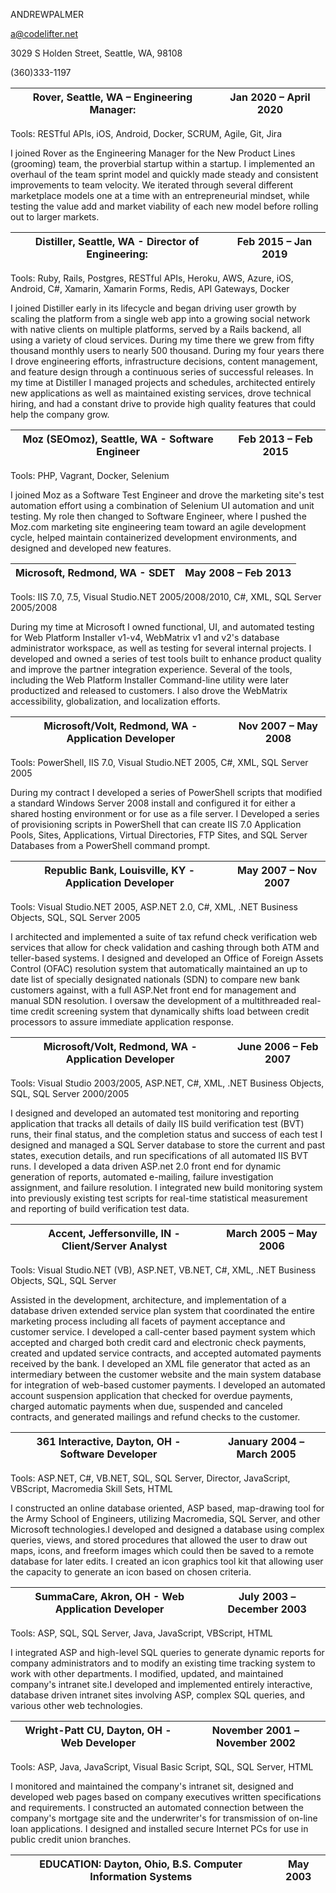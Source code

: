 ANDREWPALMER 

a@codelifter.net 

3029 S Holden Street, Seattle, WA, 98108 

(360)333-1197

| **Rover, Seattle, WA – Engineering Manager:** | **Jan 2020 – April 2020** |
| --- | --- |

Tools: RESTful APIs, iOS, Android, Docker, SCRUM, Agile, Git, Jira

I joined Rover as the Engineering Manager for the New Product Lines (grooming) team, the proverbial startup within a startup. I implemented an overhaul of the team sprint model and quickly made steady and consistent improvements to team velocity. We iterated through several different marketplace models one at a time with an entrepreneurial mindset, while testing the value add and market viability of each new model before rolling out to larger markets.

| **Distiller, Seattle, WA - Director of Engineering:** | **Feb 2015 – Jan 2019** |
| --- | --- |

Tools: Ruby, Rails, Postgres, RESTful APIs, Heroku, AWS, Azure, iOS, Android, C#, Xamarin, Xamarin Forms, Redis, API Gateways, Docker

I joined Distiller early in its lifecycle and began driving user growth by scaling the platform from a single web app into a growing social network with native clients on multiple platforms, served by a Rails backend, all using a variety of cloud services. During my time there we grew from fifty thousand monthly users to nearly 500 thousand. During my four years there I drove engineering efforts, infrastructure decisions, content management, and feature design through a continuous series of successful releases. In my time at Distiller I managed projects and schedules, architected entirely new applications as well as maintained existing services, drove technical hiring, and had a constant drive to provide high quality features that could help the company grow.

| **Moz (SEOmoz), Seattle, WA - Software Engineer** | **Feb 2013 – Feb 2015** |
| --- | --- |

Tools: PHP, Vagrant, Docker, Selenium

I joined Moz as a Software Test Engineer and drove the marketing site&#39;s test automation effort using a combination of Selenium UI automation and unit testing. My role then changed to Software Engineer, where I pushed the Moz.com marketing site engineering team toward an agile development cycle, helped maintain containerized development environments, and designed and developed new features.

| **Microsoft, Redmond, WA - SDET** | **May 2008 – Feb 2013** |
| --- | --- |

Tools: IIS 7.0, 7.5, Visual Studio.NET 2005/2008/2010, C#, XML, SQL Server 2005/2008

During my time at Microsoft I owned functional, UI, and automated testing for Web Platform Installer v1-v4, WebMatrix v1 and v2&#39;s database administrator workspace, as well as testing for several internal projects. I developed and owned a series of test tools built to enhance product quality and improve the partner integration experience. Several of the tools, including the Web Platform Installer Command-line utility were later productized and released to customers.  I also drove the WebMatrix accessibility, globalization, and localization efforts.

| **Microsoft/Volt, Redmond, WA - Application Developer** | **Nov 2007 – May 2008** |
| --- | --- |

Tools: PowerShell, IIS 7.0, Visual Studio.NET 2005, C#, XML, SQL Server 2005

During my contract I developed a series of PowerShell scripts that modified a standard Windows Server 2008 install and configured it for either a shared hosting environment or for use as a file server. I Developed a series of provisioning scripts in PowerShell that can create IIS 7.0 Application Pools, Sites, Applications, Virtual Directories, FTP Sites, and SQL Server Databases from a PowerShell command prompt.

| **Republic Bank, Louisville,**  **KY**  **- Application Developer** | **May 2007 – Nov 2007** |
| --- | --- |

Tools: Visual Studio.NET 2005, ASP.NET 2.0, C#, XML, .NET Business Objects, SQL, SQL Server 2005

I architected and implemented a suite of tax refund check verification web services that allow for check validation and cashing through both ATM and teller-based systems. I designed and developed an Office of Foreign Assets Control (OFAC) resolution system that automatically maintained an up to date list of specially designated nationals (SDN) to compare new bank customers against, with a full ASP.Net front end for management and manual SDN resolution. I oversaw the development of a multithreaded real-time credit screening system that dynamically shifts load between credit processors to assure immediate application response.

| **Microsoft/Volt, Redmond, WA - Application Developer** | **June 2006 – Feb 2007** |
| --- | --- |

Tools: Visual Studio 2003/2005, ASP.NET, C#, XML, .NET Business Objects, SQL, SQL Server 2000/2005

I designed and developed an automated test monitoring and reporting application that tracks all details of daily IIS build verification test (BVT) runs, their final status, and the completion status and success of each test I designed and managed a SQL Server database to store the current and past states, execution details, and run specifications of all automated IIS BVT runs. I developed a data driven ASP.net 2.0 front end for dynamic generation of reports, automated e-mailing, failure investigation assignment, and failure resolution.  I integrated new build monitoring system into previously existing test scripts for real-time statistical measurement and reporting of build verification test data.

| **Accent, Jeffersonville, IN - Client/Server Analyst** | **March 2005 – May 2006** |
| --- | --- |

Tools: Visual Studio.NET (VB), ASP.NET, VB.NET, C#, XML, .NET Business Objects, SQL, SQL Server

Assisted in the development, architecture, and implementation of a database driven extended service plan system that coordinated the entire marketing process including all facets of payment acceptance and customer service. I developed a call-center based payment system which accepted and charged both credit card and electronic check payments, created and updated service contracts, and accepted automated payments received by the bank. I developed an XML file generator that acted as an intermediary between the customer website and the main system database for integration of web-based customer payments. I developed an automated account suspension application that checked for overdue payments, charged automatic payments when due, suspended and canceled contracts, and generated mailings and refund checks to the customer.

| **361 Interactive, Dayton, OH - Software Developer** | **January 2004 – March 2005** |
| --- | --- |

Tools: ASP.NET, C#, VB.NET, SQL, SQL Server, Director, JavaScript, VBScript, Macromedia Skill Sets, HTML

I constructed an online database oriented, ASP based, map-drawing tool for the Army School of Engineers, utilizing Macromedia, SQL Server, and other Microsoft technologies.I developed and designed a database using complex queries, views, and stored procedures that allowed the user to draw out maps, icons, and freeform images which could then be saved to a remote database for later edits. I created an icon graphics tool kit that allowing user the capacity to generate an icon based on chosen criteria.

| **SummaCare, Akron, OH - Web Application Developer** | **July 2003 – December 2003** |
| --- | --- |

Tools: ASP, SQL, SQL Server, Java, JavaScript, VBScript, HTML

I integrated ASP and high-level SQL queries to generate dynamic reports for company administrators and to modify an existing time tracking system to work with other departments. I modified, updated, and maintained company&#39;s intranet site.I developed and implemented entirely interactive, database driven intranet sites involving ASP, complex SQL queries, and various other web technologies.

| **Wright-Patt CU, Dayton, OH - Web Developer** | **November 2001 – November 2002** |
| --- | --- |

Tools: ASP, Java, JavaScript, Visual Basic Script, SQL, SQL Server, HTML

I monitored and maintained the company&#39;s intranet sit, designed and developed web pages based on company executives written specifications and requirements. I constructed an automated connection between the company&#39;s mortgage site and the underwriter&#39;s for transmission of on-line loan applications. I designed and installed secure Internet PCs for use in public credit union branches.

| **EDUCATION:** Dayton, Ohio, B.S. Computer Information Systems | **May 2003** |
| --- | --- |
